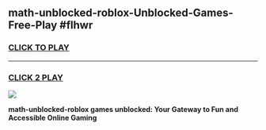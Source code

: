 
## math-unblocked-roblox-Unblocked-Games-Free-Play #flhwr
<h3>
<a href="https://us.freeplayer.one?title=math-unblocked-roblox&ref=9M">CLICK TO PLAY</a></h3>
<hr>

<h3>
<a href="https://us.freeplayer.one?title=math-unblocked-roblox&ref=9M">CLICK 2 PLAY</a>
  
</h3>

<a href="https://us.freeplayer.one?title=math-unblocked-roblox&ref=9M"><img src="https://clearcache.store/games.png"></a>


**math-unblocked-roblox games unblocked: Your Gateway to Fun and Accessible Online Gaming**
